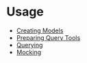 # Usage

* [Creating Models](Models.md)
* [Preparing Query Tools](Preparing.md)
* [Querying](Querying.md)
* [Mocking](Mocking.md)